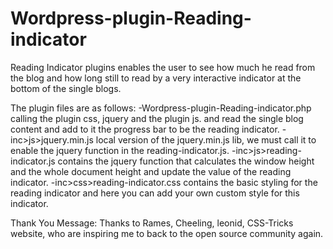 # Wordpress-plugin-Reading-indicator
Reading Indicator plugins enables the user to see how much he read from the blog and how long still to read by a very interactive indicator at the bottom of the single blogs.

The plugin files are as follows:
-Wordpress-plugin-Reading-indicator.php calling the plugin css, jquery and the plugin js. and read the single blog content and add to it the progress bar to be the reading indicator. 
-inc>js>jquery.min.js local version of the jquery.min.js lib, we must call it to enable the jquery function in the reading-indicator.js. 
-inc>js>reading-indicator.js contains the jquery function that calculates the window height and the whole document height and update the value of the reading indicator. 
-inc>css>reading-indicator.css contains the basic styling for the reading indicator and here you can add your own custom style for this indicator. 

Thank You Message:
Thanks to Rames, Cheeling, leonid, CSS-Tricks website, who are inspiring me to back to the open source community again.

